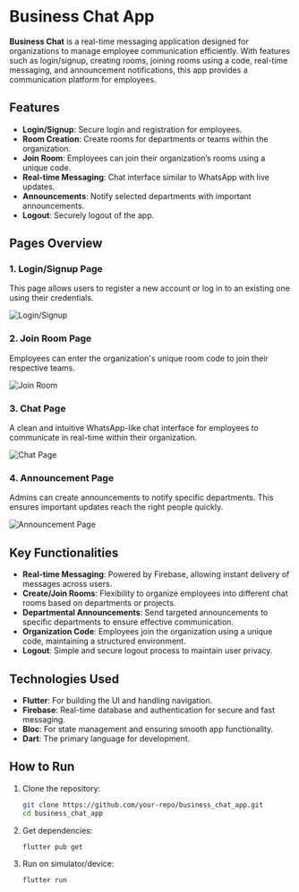 # Business Chat App

**Business Chat** is a real-time messaging application designed for organizations to manage employee communication efficiently. With features such as login/signup, creating rooms, joining rooms using a code, real-time messaging, and announcement notifications, this app provides a  communication platform for employees.

## Features

- **Login/Signup**: Secure login and registration for employees.
- **Room Creation**: Create rooms for departments or teams within the organization.
- **Join Room**: Employees can join their organization’s rooms using a unique code.
- **Real-time Messaging**: Chat interface similar to WhatsApp with live updates.
- **Announcements**: Notify selected departments with important announcements.
- **Logout**: Securely logout of the app.

## Pages Overview

### 1. Login/Signup Page
This page allows users to register a new account or log in to an existing one using their credentials.

![Login/Signup](<placeholder-for-login-signup-image>)

### 2. Join Room Page
Employees can enter the organization's unique room code to join their respective teams.

![Join Room](<placeholder-for-join-room-image>)

### 3. Chat Page
A clean and intuitive WhatsApp-like chat interface for employees to communicate in real-time within their organization.

![Chat Page](<placeholder-for-chat-page-image>)

### 4. Announcement Page
Admins can create announcements to notify specific departments. This ensures important updates reach the right people quickly.

![Announcement Page](<placeholder-for-announcement-page-image>)

## Key Functionalities

- **Real-time Messaging**: Powered by Firebase, allowing instant delivery of messages across users.
- **Create/Join Rooms**: Flexibility to organize employees into different chat rooms based on departments or projects.
- **Departmental Announcements**: Send targeted announcements to specific departments to ensure effective communication.
- **Organization Code**: Employees join the organization using a unique code, maintaining a structured environment.
- **Logout**: Simple and secure logout process to maintain user privacy.

## Technologies Used

- **Flutter**: For building the UI and handling navigation.
- **Firebase**: Real-time database and authentication for secure and fast messaging.
- **Bloc**: For state management and ensuring smooth app functionality.
- **Dart**: The primary language for development.

## How to Run

1. Clone the repository:
   ```bash
   git clone https://github.com/your-repo/business_chat_app.git
   cd business_chat_app
2. Get dependencies:
   ```bash
   flutter pub get
3. Run on simulator/device:
   ```bash
   flutter run


